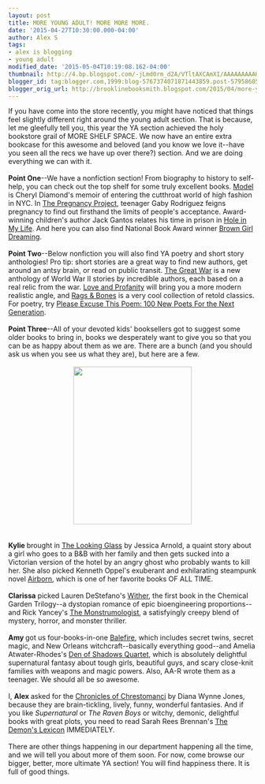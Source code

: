 ```yaml
---
layout: post
title: MORE YOUNG ADULT! MORE MORE MORE.
date: '2015-04-27T10:30:00.000-04:00'
author: Alex S
tags:
- alex is blogging
- young adult
modified_date: '2015-05-04T10:19:08.162-04:00'
thumbnail: http://4.bp.blogspot.com/-jLmd0rm_d2A/VTltAXCAmXI/AAAAAAAAAHA/AkJcxFTmvnY/s72-c/IMG_0571.JPG
blogger_id: tag:blogger.com,1999:blog-5767374071871443859.post-5795860541011914023
blogger_orig_url: http://brooklinebooksmith.blogspot.com/2015/04/more-young-adult-more-more-more.html
---
```


<div dir="ltr" style="text-align: left;" trbidi="on">If you have come into the store recently, you might have noticed that things feel slightly different right around the young adult section. That is because, let me gleefully tell you, this year the YA section achieved the holy bookstore grail of MORE SHELF SPACE. We now have an entire extra bookcase for this awesome and beloved (and you know we love it--have you seen all the recs we have up over there?) section. And we are doing everything we can with it.<br /><br /><b>Point One</b>--We have a nonfiction section! From biography to history to self-help, you can check out the top shelf for some truly excellent books. <a href="http://www.brooklinebooksmith-shop.com/book/9781416959045">Model </a>is Cheryl Diamond's memoir of entering the cutthroat world of high fashion in NYC. In <a href="http://www.brooklinebooksmith-shop.com/book/9781442446236">The Pregnancy Project</a>, teenager Gaby Rodriguez feigns pregnancy to find out firsthand the limits of people's acceptance. Award-winning children's author Jack Gantos relates his time in prison in <a href="http://www.brooklinebooksmith-shop.com/book/9780312641573">Hole in My Life</a>. And here you can also find National Book Award winner <a href="http://www.brooklinebooksmith-shop.com/book/9780399252518">Brown Girl Dreaming</a>.<br /><br /><b>Point Two</b>--Below nonfiction you will also find YA poetry and short story anthologies! Pro tip: short stories are a great way to find new authors, get around an antsy brain, or read on public transit. <a href="http://www.brooklinebooksmith-shop.com/book/9780763675547">The Great War</a> is a new anthology of World War II stories by incredible authors, each based on a real relic from the war. <a href="http://www.brooklinebooksmith-shop.com/book/9781630790127">Love and Profanity</a> will bring you a more modern realistic angle, and <a href="http://www.brooklinebooksmith-shop.com/book/9780316212939">Rags &amp; Bones</a> is a very cool collection of retold classics. For poetry, try <a href="http://www.brooklinebooksmith-shop.com/book/9780670014798">Please Excuse This Poem: 100 New Poets For the Next Generation</a>.<br /><br /><b>Point Three</b>--All of your devoted kids' booksellers got to suggest some older books to bring in, books we desperately want to give you so that you can be as happy about them as we are. There are a bunch (and you should ask us when you see us what they are), but here are a few.<br /><br /><div class="separator" style="clear: both; text-align: center;"><a href="http://4.bp.blogspot.com/-jLmd0rm_d2A/VTltAXCAmXI/AAAAAAAAAHA/AkJcxFTmvnY/s1600/IMG_0571.JPG" imageanchor="1" style="margin-left: 1em; margin-right: 1em;"><img border="0" height="320" src="http://4.bp.blogspot.com/-jLmd0rm_d2A/VTltAXCAmXI/AAAAAAAAAHA/AkJcxFTmvnY/s1600/IMG_0571.JPG" width="240" /></a></div><br /><br /><b>Kylie </b>brought in <a href="http://www.brooklinebooksmith-shop.com/book/9781939765901">The Looking Glass</a> by Jessica Arnold, a quaint story about a girl who goes to a B&amp;B with her family and then gets sucked into a Victorian version of the hotel by an angry ghost who probably wants to kill her. She also picked Kenneth Oppel's exuberant and exhilarating steampunk novel <a href="http://www.brooklinebooksmith-shop.com/book/9780060531829">Airborn</a>, which is one of her favorite books OF ALL TIME.<br /><br /><b>Clarissa</b> picked Lauren DeStefano's <a href="http://www.brooklinebooksmith-shop.com/book/9781442409064">Wither</a>, the first book in the Chemical Garden Trilogy--a dystopian romance of epic bioengineering proportions--and Rick Yancey's <a href="http://www.brooklinebooksmith-shop.com/book/9781416984498">The Monstrumologist</a>, a satisfyingly creepy blend of mystery, horror, and monster thriller.<br /><br /><b>Amy </b>got us four-books-in-one <a href="http://www.brooklinebooksmith-shop.com/book/9781595144119">Balefire</a>, which includes secret twins, secret magic, and New Orleans witchcraft--basically everything good--and Amelia Atwater-Rhodes's <a href="http://www.brooklinebooksmith-shop.com/book/9780385738941">Den of Shadows Quartet</a>, which is absolutely delightful supernatural fantasy about tough girls, beautiful guys, and scary close-knit families with weapons and magic powers. Also, AA-R wrote them as a teenager. We should all be so awesome.<br /><br />I, <b>Alex </b>asked for the <a href="http://www.brooklinebooksmith-shop.com/book/9780064472685">Chronicles of Chrestomanci</a> by Diana Wynne Jones, because they are brain-tickling, lively, funny, wonderful fantasies. And if you like <i>Supernatural </i>or <i>The Raven Boys</i> or witchy, demonic, delightful books with great plots, you need to read Sarah Rees Brennan's <a href="http://www.brooklinebooksmith-shop.com/book/9781416963806">The Demon's Lexicon</a> IMMEDIATELY. <br /><br />There are other things happening in our department happening all the time, and we will tell you about more of them soon. For now, come browse our bigger, better, more ultimate YA section! You will find happiness there. It is full of good things. </div>